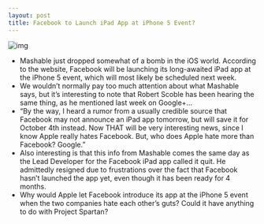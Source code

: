 ```yaml
---
layout: post
title: Facebook to Launch iPad App at iPhone 5 Event?
---
```

![img](http://media.idownloadblog.com/wp-content/uploads/2011/06/THIS-IS-FACEBOOK-e1308249673876.png)
* Mashable just dropped somewhat of a bomb in the iOS world. According to the website, Facebook will be launching its long-awaited iPad app at the iPhone 5 event, which will most likely be scheduled next week.
* We wouldn’t normally pay too much attention about what Mashable says, but it’s interesting to note that Robert Scoble has been hearing the same thing, as he mentioned last week on Google+…
* “By the way, I heard a rumor from a usually credible source that Facebook may not announce an iPad app tomorrow, but will save it for October 4th instead. Now THAT will be very interesting news, since I know Apple really hates Facebook. But, who does Apple hate more than Facebook? Google.”
* Also interesting is that this info from Mashable comes the same day as the Lead Developer for the Facebook iPad app called it quit. He admittedly resigned due to frustrations over the fact that Facebook hasn’t launched the app yet, even though it has been ready for 4 months.
* Why would Apple let Facebook introduce its app at the iPhone 5 event when the two companies hate each other’s guts? Could it have anything to do with Project Spartan?

